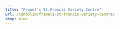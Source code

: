 ```yaml
---
title: "Framel's St.Francis Variety Centre"
url: /candolim/framels-st-francis-variety-centre/
shop: wine
---
```

